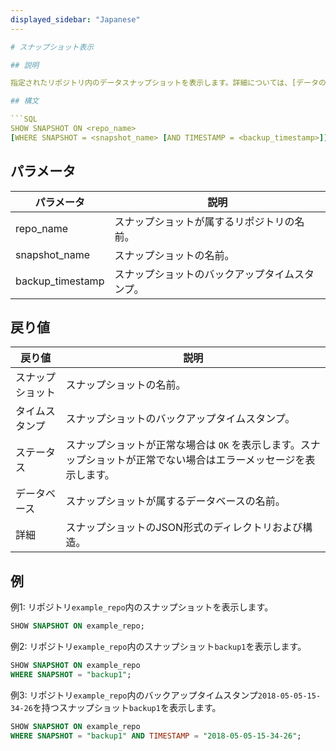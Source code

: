 ```yaml
---
displayed_sidebar: "Japanese"
---

# スナップショット表示

## 説明

指定されたリポジトリ内のデータスナップショットを表示します。詳細については、[データのバックアップと復元](../../../administration/Backup_and_restore.md)を参照してください。

## 構文

```SQL
SHOW SNAPSHOT ON <repo_name>
[WHERE SNAPSHOT = <snapshot_name> [AND TIMESTAMP = <backup_timestamp>]]
```

## パラメータ

| **パラメータ**  | **説明**                                                |
| ---------------- | ------------------------------------------------------- |
| repo_name        | スナップショットが属するリポジトリの名前。            |
| snapshot_name    | スナップショットの名前。                                |
| backup_timestamp | スナップショットのバックアップタイムスタンプ。          |

## 戻り値

| **戻り値** | **説明**                                                      |
| ---------- | ------------------------------------------------------------ |
| スナップショット  | スナップショットの名前。                                     |
| タイムスタンプ  | スナップショットのバックアップタイムスタンプ。               |
| ステータス  | スナップショットが正常な場合は `OK` を表示します。スナップショットが正常でない場合はエラーメッセージを表示します。 |
| データベース  | スナップショットが属するデータベースの名前。                |
| 詳細     | スナップショットのJSON形式のディレクトリおよび構造。       |

## 例

例1: リポジトリ`example_repo`内のスナップショットを表示します。

```SQL
SHOW SNAPSHOT ON example_repo;
```

例2: リポジトリ`example_repo`内のスナップショット`backup1`を表示します。

```SQL
SHOW SNAPSHOT ON example_repo
WHERE SNAPSHOT = "backup1";
```

例3: リポジトリ`example_repo`内のバックアップタイムスタンプ`2018-05-05-15-34-26`を持つスナップショット`backup1`を表示します。

```SQL
SHOW SNAPSHOT ON example_repo 
WHERE SNAPSHOT = "backup1" AND TIMESTAMP = "2018-05-05-15-34-26";
```